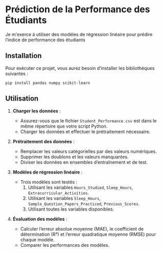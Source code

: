 
# Prédiction de la Performance des Étudiants

Je m'exerce à utiliser des modèles de régression linéaire pour prédire l’indice de performance des étudiants 

## Installation

Pour exécuter ce projet, vous aurez besoin d’installer les bibliothèques suivantes :


``pip install pandas numpy scikit-learn``


## Utilisation

1.  **Charger les données**  :
    
    -   Assurez-vous que le fichier  `Student_Performance.csv`  est dans le même répertoire que votre script Python.
    -   Charger les données et effectuer le prétraitement nécessaire.
2.  **Prétraitement des données**  :
    
    -   Remplacer les valeurs catégorielles par des valeurs numériques.
    -   Supprimer les doublons et les valeurs manquantes.
    -   Diviser les données en ensembles d’entraînement et de test.
3.  **Modèles de régression linéaire**  :
    
    -   Trois modèles sont testés :
        1.  Utilisant les variables  `Hours_Studied`,  `Sleep_Hours`,  `Extracurricular_Activities`.
        2.  Utilisant les variables  `Sleep_Hours`,  `Sample_Question_Papers_Practiced`,  `Previous_Scores`.
        3.  Utilisant toutes les variables disponibles.
4.  **Évaluation des modèles**  :
    
    -   Calculer l’erreur absolue moyenne (MAE), le coefficient de détermination (R²) et l’erreur quadratique moyenne (RMSE) pour chaque modèle.
    -   Comparer les performances des modèles.
